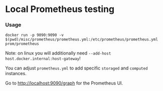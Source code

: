 # Local Prometheus testing

### Usage

```
docker run -p 9090:9090 -v $(pwd)/misc/prometheus/prometheus.yml:/etc/prometheus/prometheus.yml prom/prometheus
```

Note: on linux you will additionally need `--add-host host.docker.internal:host-gateway`!

You can adjust `prometheus.yml` to add specific `storaged` and `computed` instances.


Go to <http://localhost:9090/graph> for the Prometheus UI.
